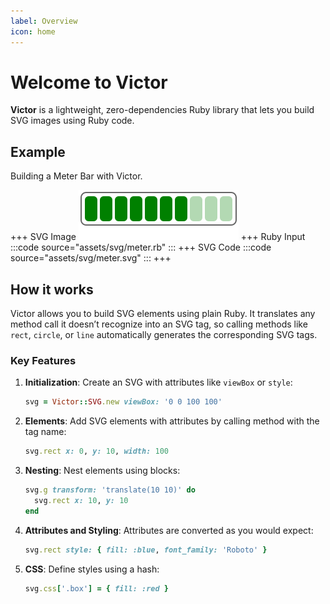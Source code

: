 ```yaml
---
label: Overview
icon: home
---
```


# Welcome to Victor

**Victor** is a lightweight, zero-dependencies Ruby library that lets you build
SVG images using Ruby code.

## Example

Building a Meter Bar with Victor.

+++ SVG Image
![](assets/svg/meter.svg)
+++ Ruby Input
:::code source="assets/svg/meter.rb" :::
+++ SVG Code
:::code source="assets/svg/meter.svg" :::
+++

## How it works

Victor allows you to build SVG elements using plain Ruby. It translates any
method call it doesn’t recognize into an SVG tag, so calling methods like
`rect`, `circle`, or `line` automatically generates the corresponding SVG
tags.


### Key Features

1. **Initialization**: Create an SVG with attributes like `viewBox` or `style`:
    ```ruby
    svg = Victor::SVG.new viewBox: '0 0 100 100'
    ```
2. **Elements**: Add SVG elements with attributes by calling method with the tag name:
    ```ruby
    svg.rect x: 0, y: 10, width: 100
    ```
3. **Nesting**: Nest elements using blocks:
    ```ruby
    svg.g transform: 'translate(10 10)' do
      svg.rect x: 10, y: 10
    end
    ```
4. **Attributes and Styling**: Attributes are converted as you would expect:
    ```ruby
    svg.rect style: { fill: :blue, font_family: 'Roboto' }
    ```
5. **CSS**: Define styles using a hash:
    ```ruby
    svg.css['.box'] = { fill: :red }
    ```

